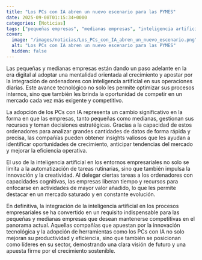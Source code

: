 ```yaml
---
title: "Los PCs con IA abren un nuevo escenario para las PYMES"
date: 2025-09-08T01:15:34+0000
categories: [Noticias]
tags: ["pequeñas empresas", "medianas empresas", "inteligencia artificial", "ordenadores con IA", "mercado competitivo", "innovación tecnológica", "crecimiento sostenible"]
cover:
  image: "/images/noticias/Los_PCs_con_IA_abren_un_nuevo_escenario.png"
  alt: "Los PCs con IA abren un nuevo escenario para las PYMES"
  hidden: false
---
```


Las pequeñas y medianas empresas están dando un paso adelante en la era digital al adoptar una mentalidad orientada al crecimiento y apostar por la integración de ordenadores con inteligencia artificial en sus operaciones diarias. Este avance tecnológico no solo les permite optimizar sus procesos internos, sino que también les brinda la oportunidad de competir en un mercado cada vez más exigente y competitivo.

La adopción de los PCs con IA representa un cambio significativo en la forma en que las empresas, tanto pequeñas como medianas, gestionan sus recursos y toman decisiones estratégicas. Gracias a la capacidad de estos ordenadores para analizar grandes cantidades de datos de forma rápida y precisa, las compañías pueden obtener insights valiosos que les ayudan a identificar oportunidades de crecimiento, anticipar tendencias del mercado y mejorar la eficiencia operativa.

El uso de la inteligencia artificial en los entornos empresariales no solo se limita a la automatización de tareas rutinarias, sino que también impulsa la innovación y la creatividad. Al delegar ciertas tareas a los ordenadores con capacidades cognitivas, las empresas liberan tiempo y recursos para enfocarse en actividades de mayor valor añadido, lo que les permite destacar en un mercado saturado y en constante evolución.

En definitiva, la integración de la inteligencia artificial en los procesos empresariales se ha convertido en un requisito indispensable para las pequeñas y medianas empresas que desean mantenerse competitivas en el panorama actual. Aquellas compañías que apuestan por la innovación tecnológica y la adopción de herramientas como los PCs con IA no solo mejoran su productividad y eficiencia, sino que también se posicionan como líderes en su sector, demostrando una clara visión de futuro y una apuesta firme por el crecimiento sostenible.

